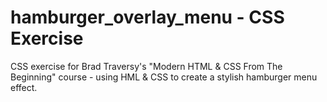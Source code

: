 # hamburger_overlay_menu - CSS Exercise
CSS exercise for Brad Traversy's "Modern HTML & CSS From The Beginning" course - using HML & CSS to create a stylish hamburger menu effect.
